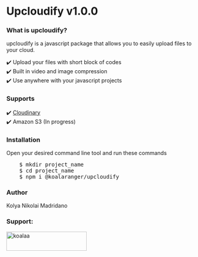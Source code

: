 # Upcloudify v1.0.0

<h3>What is upcloudify?</h3>
<p>upcloudify is a javascript package that allows you to easily upload files to your cloud. </p>
✔️ Upload your files with short block of codes <br />
✔️ Built in video and image compression <br />
✔️ Use anywhere with your javascript projects <br />

<h3>Supports</h3>
✔️ <a href="https://cloudinary.com" target="blank">Cloudinary</a><br />
✔️ Amazon S3 (In progress) <br />

<h3>Installation</h3>
<p>Open your desired command line tool and run these commands</p>
<pre>
    $ mkdir project_name
    $ cd project_name
    $ npm i @koalaranger/upcloudify
</pre>

<h3>Author</h3>
<p>Kolya Nikolai Madridano</p>

<h3 align="left">Support:</h3>
<p>
    <a href="https://www.buymeacoffee.com/koalaa">
    <img align="left" src="https://cdn.buymeacoffee.com/buttons/v2/default-yellow.png" height="50" width="210" alt="koalaa" /></a>
</p>
